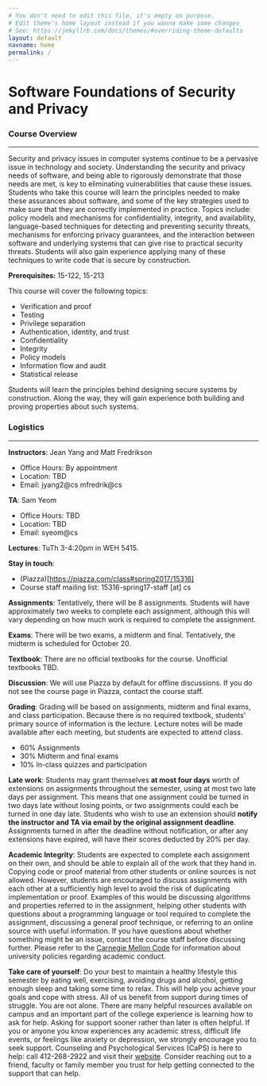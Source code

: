 ```yaml
---
# You don't need to edit this file, it's empty on purpose.
# Edit theme's home layout instead if you wanna make some changes
# See: https://jekyllrb.com/docs/themes/#overriding-theme-defaults
layout: default
navname: home
permalink: /
---
```


# Software Foundations of Security and Privacy

### Course Overview

* * *

Security and privacy issues in computer systems continue to be a pervasive issue in technology and society. Understanding the security and privacy needs of software, and being able to rigorously demonstrate that those needs are met, is key to eliminating vulnerabilities that cause these issues. Students who take this course will learn the principles needed to make these assurances about software, and some of the key strategies used to make sure that they are correctly implemented in practice. Topics include: policy models and mechanisms for confidentiality, integrity, and availability, language-based techniques for detecting and preventing security threats, mechanisms for enforcing privacy guarantees, and the interaction between software and underlying systems that can give rise to practical security threats. Students will also gain experience applying many of these techniques to write code that is secure by construction.

**Prerequisites:** 15-122, 15-213

This course will cover the following topics:

*   Verification and proof
*   Testing
*   Privilege separation
*   Authentication, identity, and trust
*   Confidentiality
*   Integrity
*   Policy models
*   Information flow and audit
*   Statistical release

Students will learn the principles behind designing secure systems by construction. Along the way, they will gain experience both building and proving properties about such systems.

### Logistics

* * *

**Instructors**: Jean Yang and Matt Fredrikson

*   Office Hours: By appointment
*   Location: TBD
*   Email: jyang2@cs mfredrik@cs

**TA**: Sam Yeom

*   Office Hours: TBD
*   Location: TBD
*   Email: syeom@cs

**Lectures**: TuTh 3-4:20pm in WEH 5415.

**Stay in touch**:

*   (Piazza)[https://piazza.com/class#spring2017/15316]
*   Course staff mailing list: 15316-spring17-staff [at] cs

**Assignments**: Tentatively, there will be 8 assignments. Students will have approximately two weeks to complete each assignment, although this will vary depending on how much work is required to complete the assignment.

**Exams**: There will be two exams, a midterm and final. Tentatively, the midterm is scheduled for October 20.

**Textbook**: There are no official textbooks for the course. Unofficial textbooks TBD.

**Discussion**: We will use Piazza by default for offline discussions. If you do not see the course page in Piazza, contact the course staff.

**Grading**: Grading will be based on assignments, midterm and final exams, and class participation. Because there is no required textbook, students' primary source of information is the lecture. Lecture notes will be made available after each meeting, but students are expected to attend class.

*   60% Assignments
*   30% Midterm and final exams
*   10% In-class quizzes and participation

**Late work**: Students may grant themselves **at most four days** worth of extensions on assignments throughout the semester, using at most two late days per assignment. This means that one assignment could be turned in two days late without losing points, or two assignments could each be turned in one day late. Students who wish to use an extension should **notify the instructor and TA via email by the original assignment deadline**. Assignments turned in after the deadline without notification, or after any extensions have expired, will have their scores deducted by 20% per day.

**Academic Integrity**: Students are expected to complete each assignment on their own, and should be able to explain all of the work that they hand in. Copying code or proof material from other students or online sources is not allowed. However, students are encouraged to discuss assignments with each other at a sufficiently high level to avoid the risk of duplicating implementation or proof. Examples of this would be discussing algorithms and properties referred to in the assignment, helping other students with questions about a programming language or tool required to complete the assignment, discussing a general proof technique, or referring to an online source with useful information. If you have questions about whether something might be an issue, contact the course staff before discussing further. Please refer to the [Carnegie Mellon Code](http://www.cmu.edu/academic-integrity/index.html) for information about university policies regarding academic conduct.

**Take care of yourself**: Do your best to maintain a healthy lifestyle this semester by eating well, exercising, avoiding drugs and alcohol, getting enough sleep and taking some time to relax. This will help you achieve your goals and cope with stress. All of us benefit from support during times of struggle. You are not alone. There are many helpful resources available on campus and an important part of the college experience is learning how to ask for help. Asking for support sooner rather than later is often helpful. If you or anyone you know experiences any academic stress, difficult life events, or feelings like anxiety or depression, we strongly encourage you to seek support. Counseling and Psychological Services (CaPS) is here to help: call 412-268-2922 and visit their [website](http://www.cmu.edu/counseling/). Consider reaching out to a friend, faculty or family member you trust for help getting connected to the support that can help.
